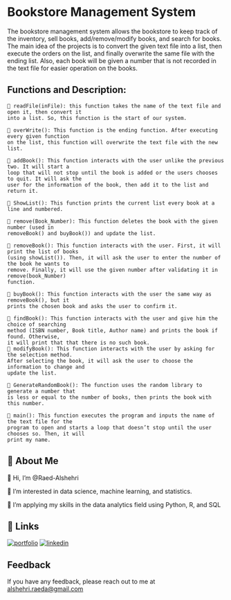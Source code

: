 
# Bookstore Management System

 The bookstore management system allows the bookstore to keep track of the inventory, sell books, add/remove/modify books, and search for books. The main idea of the projects is to convert the given text file into a list, then execute the orders on the list, and finally overwrite the same file with the ending list. Also, each book will be given a number that is not recorded in the text file for easier operation on the books.
 
 ## Functions and Description:

```
 readFile(inFile): this function takes the name of the text file and open it, then convert it
into a list. So, this function is the start of our system.
```
```
 overWrite(): This function is the ending function. After executing every given function
on the list, this function will overwrite the text file with the new list.
```
```
 addBook(): This function interacts with the user unlike the previous two. It will start a
loop that will not stop until the book is added or the users chooses to quit. It will ask the
user for the information of the book, then add it to the list and return it.
```
```
 ShowList(): This function prints the current list every book at a line and numbered.
```
```
 remove(Book_Number): This function deletes the book with the given number (used in
removeBook() and buyBook()) and update the list.
```
```
 removeBook(): This function interacts with the user. First, it will print the list of books
(using showList()). Then, it will ask the user to enter the number of the book he wants to
remove. Finally, it will use the given number after validating it in remove(book_Number)
function.
```
```
 buyBook(): This function interacts with the user the same way as removeBook(), but it
prints the chosen book and asks the user to confirm it.
```
```
 findBook(): This function interacts with the user and give him the choice of searching
method (ISBN number, Book title, Author name) and prints the book if found. Otherwise,
it will print that that there is no such book.
 modifyBook(): This function interacts with the user by asking for the selection method.
After selecting the book, it will ask the user to choose the information to change and
update the list.
```
```
 GenerateRandomBook(): The function uses the random library to generate a number that
is less or equal to the number of books, then prints the book with this number.
```
```
 main(): This function executes the program and inputs the name of the text file for the
program to open and starts a loop that doesn’t stop until the user chooses so. Then, it will
print my name.
```


## 🚀 About Me
👋 Hi, I’m @Raed-Alshehri

👀 I’m interested in data science, machine learning, and statistics.

🌱 I’m applying my skills in the data analytics field using Python, R, and SQL


## 🔗 Links
[![portfolio](https://img.shields.io/badge/my_portfolio-000?style=for-the-badge&logo=ko-fi&logoColor=white)](https://raed-alshehri.github.io/RaedAlshehri.github.io/)
[![linkedin](https://img.shields.io/badge/linkedin-0A66C2?style=for-the-badge&logo=linkedin&logoColor=white)](https://www.linkedin.com/in/raedalshehri/)


## Feedback

If you have any feedback, please reach out to me at alshehri.raeda@gmail.com



